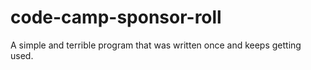 # code-camp-sponsor-roll
A simple and terrible program that was written once and keeps getting used.
